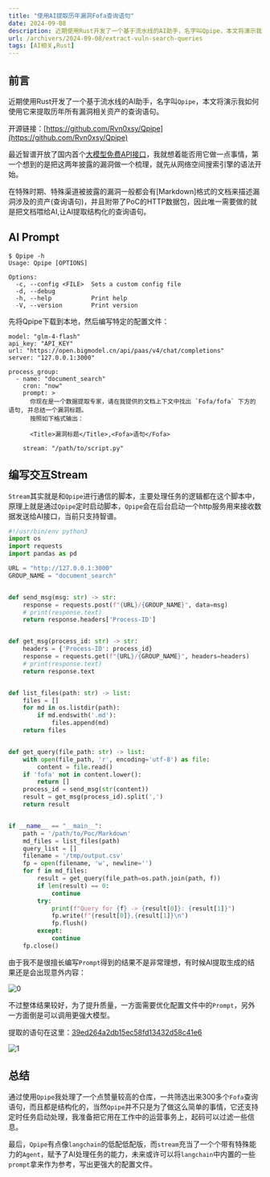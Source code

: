 ```yaml
---
title: "使用AI提取历年漏洞Fofa查询语句"
date: 2024-09-08
description: 近期使用Rust开发了一个基于流水线的AI助手，名字叫Qpipe，本文将演示我如何使用它来提取历年所有漏洞相关资产的查询语句。
url: /archivers/2024-09-08/extract-vuln-search-queries
tags: [AI相关,Rust]
---
```


## 前言

近期使用Rust开发了一个基于流水线的AI助手，名字叫`Qpipe`，本文将演示我如何使用它来提取历年所有漏洞相关资产的查询语句。

开源链接：[https://github.com/Rvn0xsy/Qpipe](https://github.com/Rvn0xsy/Qpipe)

最近智谱开放了国内首个[大模型免费API接口](https://open.bigmodel.cn/dev/api#glm-4)，我就想着能否用它做一点事情，第一个想到的是把这两年披露的漏洞做一个梳理，就先从网络空间搜索引擎的语法开始。

在特殊时期、特殊渠道被披露的漏洞一般都会有[Markdown]格式的文档来描述漏洞涉及的资产(查询语句)，并且附带了PoC的HTTP数据包，因此唯一需要做的就是把文档喂给AI,让AI提取结构化的查询语句。

## AI Prompt

```
$ Qpipe -h
Usage: Qpipe [OPTIONS]

Options:
  -c, --config <FILE>  Sets a custom config file
  -d, --debug          
  -h, --help           Print help
  -V, --version        Print version
```

先将Qpipe下载到本地，然后编写特定的配置文件：

```
model: "glm-4-flash"
api_key: "API_KEY"
url: "https://open.bigmodel.cn/api/paas/v4/chat/completions"
server: "127.0.0.1:3000"

process_group:
  - name: "document_search"
    cron: "now"
    prompt: >
      你现在是一个数据提取专家，请在我提供的文档上下文中找出 `Fofa/fofa` 下方的语句, 并总结一个漏洞标题。
      按照如下格式输出：
      
      <Title>漏洞标题</Title>,<Fofa>语句</Fofa>

    stream: "/path/to/script.py"
```

##  编写交互Stream

`Stream`其实就是和`Qpipe`进行通信的脚本，主要处理任务的逻辑都在这个脚本中，原理上就是通过`Qpipe`定时启动脚本，`Qpipe`会在后台启动一个http服务用来接收数据发送给AI接口，当前只支持智谱。

```python
#!/usr/bin/env python3
import os
import requests
import pandas as pd

URL = "http://127.0.0.1:3000"
GROUP_NAME = "document_search"


def send_msg(msg: str) -> str:
    response = requests.post(f"{URL}/{GROUP_NAME}", data=msg)
    # print(response.text)
    return response.headers['Process-ID']


def get_msg(process_id: str) -> str:
    headers = {'Process-ID': process_id}
    response = requests.get(f"{URL}/{GROUP_NAME}", headers=headers)
    # print(response.text)
    return response.text


def list_files(path: str) -> list:
    files = []
    for md in os.listdir(path):
        if md.endswith('.md'):
            files.append(md)
    return files


def get_query(file_path: str) -> list:
    with open(file_path, 'r', encoding='utf-8') as file:
        content = file.read()
    if 'fofa' not in content.lower():
        return []
    process_id = send_msg(str(content))
    result = get_msg(process_id).split(',')
    return result


if __name__ == "__main__":
    path = '/path/to/Poc/Markdown'
    md_files = list_files(path)
    query_list = []
    filename = '/tmp/output.csv'
    fp = open(filename, 'w', newline='')
    for f in md_files:
        result = get_query(file_path=os.path.join(path, f))
        if len(result) == 0:
            continue
        try:
            print(f"Query for {f} -> {result[0]}: {result[1]}")
            fp.write(f"{result[0]},{result[1]}\n")
            fp.flush()
        except:
            continue
    fp.close()

```

由于我不是很擅长编写`Prompt`得到的结果不是非常理想，有时候AI提取生成的结果还是会出现意外内容：

![0](https://images.payloads.online/2024-09-08-93bd2b7f1358d71f880ba049b81ea30ed8708ea67d37ed1406a94eba863567b8.png)  


不过整体结果较好，为了提升质量，一方面需要优化配置文件中的`Prompt`，另外一方面倒是可以调用更强大模型。

提取的语句在这里：[39ed264a2db15ec58fd13432d58c41e6](https://gist.github.com/Rvn0xsy/39ed264a2db15ec58fd13432d58c41e6)

![1](https://images.payloads.online/2024-09-08-77da586db5324ec55077cc76fb1f2ca3b2f10715ef6bd96f8d8f5744b64fa9e2.png)  


## 总结

通过使用`Qpipe`我处理了一个点赞量较高的仓库，一共筛选出来300多个`Fofa`查询语句，而且都是结构化的，当然`Qpipe`并不只是为了做这么简单的事情，它还支持定时任务启动处理，我准备把它用在工作中的运营事务上，起码可以过滤一些信息。

最后，`Qpipe`有点像`langchain`的低配低配版，而`stream`充当了一个个带有特殊能力的`Agent`，赋予了AI处理任务的能力，未来或许可以将`langchain`中内置的一些`prompt`拿来作为参考，写出更强大的配置文件。